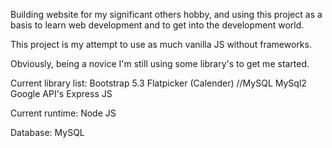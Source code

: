 Building website for my significant others hobby, and using this project as a basis to learn web development and to get into the development world.

This project is my attempt to use as much vanilla JS without frameworks.

Obviously, being a novice I'm still using some library's to get me started.

Current library list:
Bootstrap 5.3
Flatpicker (Calender)
//MySQL
MySql2
Google API's
Express JS

Current runtime:
Node JS

Database:
MySQL